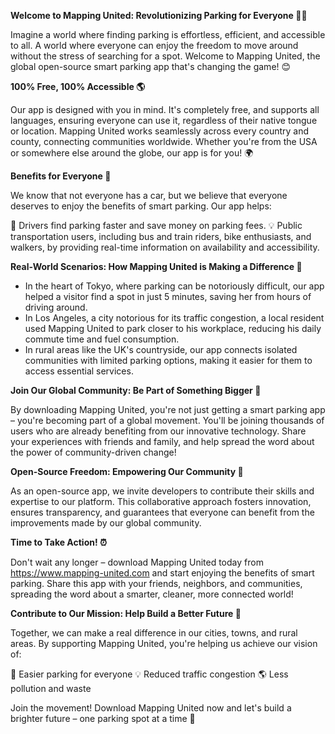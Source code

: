 **Welcome to Mapping United: Revolutionizing Parking for Everyone 🚗💡**

Imagine a world where finding parking is effortless, efficient, and accessible to all. A world where everyone can enjoy the freedom to move around without the stress of searching for a spot. Welcome to Mapping United, the global open-source smart parking app that's changing the game! 😊

**100% Free, 100% Accessible 🌎**

Our app is designed with you in mind. It's completely free, and supports all languages, ensuring everyone can use it, regardless of their native tongue or location. Mapping United works seamlessly across every country and county, connecting communities worldwide. Whether you're from the USA or somewhere else around the globe, our app is for you! 🌍

**Benefits for Everyone 🤝**

We know that not everyone has a car, but we believe that everyone deserves to enjoy the benefits of smart parking. Our app helps:

🚗 Drivers find parking faster and save money on parking fees.
💡 Public transportation users, including bus and train riders, bike enthusiasts, and walkers, by providing real-time information on availability and accessibility.

**Real-World Scenarios: How Mapping United is Making a Difference 🌆**

* In the heart of Tokyo, where parking can be notoriously difficult, our app helped a visitor find a spot in just 5 minutes, saving her from hours of driving around.
* In Los Angeles, a city notorious for its traffic congestion, a local resident used Mapping United to park closer to his workplace, reducing his daily commute time and fuel consumption.
* In rural areas like the UK's countryside, our app connects isolated communities with limited parking options, making it easier for them to access essential services.

**Join Our Global Community: Be Part of Something Bigger 🌟**

By downloading Mapping United, you're not just getting a smart parking app – you're becoming part of a global movement. You'll be joining thousands of users who are already benefiting from our innovative technology. Share your experiences with friends and family, and help spread the word about the power of community-driven change!

**Open-Source Freedom: Empowering Our Community 🌈**

As an open-source app, we invite developers to contribute their skills and expertise to our platform. This collaborative approach fosters innovation, ensures transparency, and guarantees that everyone can benefit from the improvements made by our global community.

**Time to Take Action! ⏰**

Don't wait any longer – download Mapping United today from https://www.mapping-united.com and start enjoying the benefits of smart parking. Share this app with your friends, neighbors, and communities, spreading the word about a smarter, cleaner, more connected world!

**Contribute to Our Mission: Help Build a Better Future 🌟**

Together, we can make a real difference in our cities, towns, and rural areas. By supporting Mapping United, you're helping us achieve our vision of:

🚗 Easier parking for everyone
💡 Reduced traffic congestion
🌎 Less pollution and waste

Join the movement! Download Mapping United now and let's build a brighter future – one parking spot at a time 🚀